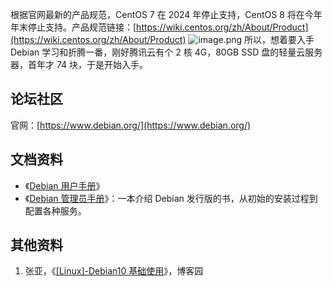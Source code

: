 根据官网最新的产品规范，CentOS 7 在 2024 年停止支持，CentOS 8 将在今年年末停止支持。产品规范链接：[https://wiki.centos.org/zh/About/Product](https://wiki.centos.org/zh/About/Product)
![image.png](https://shub-1251708715.cos.ap-guangzhou.myqcloud.com/elog-cookbook-img/Fn5oaKELIUKI21mN4tRN_P5bydtI.png)
所以，想着要入手 Debian 学习和折腾一番，刚好腾讯云有个 2 核 4G，80GB SSD 盘的轻量云服务器，首年才 74 块，于是开始入手。

## 论坛社区

官网：[https://www.debian.org/](https://www.debian.org/)

## 文档资料

- 《[Debian 用户手册](https://www.debian.org/doc/user-manuals.zh-cn.html)》
- 《[Debian 管理员手册](https://debian-handbook.info/browse/zh-CN/stable/)》：一本介绍 Debian 发行版的书，从初始的安装过程到配置各种服务。

## 其他资料

1. 张亚，《[[Linux]-Debian10 基础使用](https://www.cnblogs.com/alaska/p/14141992.html)》，博客园
